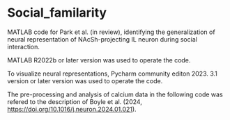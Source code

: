 # Social_familarity

MATLAB code for Park et al. (in review), identifying the generalization of neural representation of NAcSh-projecting IL neuron during social interaction. 

MATLAB R2022b or later version was used to operate the code. 

To visualize neural representations, Pycharm community editon 2023. 3.1 version or later version was used to operate the code. 

The pre-processing and analysis of calcium data in the following code was refered to the description of Boyle et al. (2024, https://doi.org/10.1016/j.neuron.2024.01.021). 
